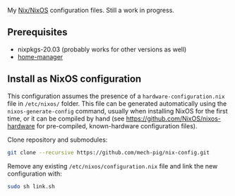 My [Nix/NixOS](https://nixos.org) configuration files. Still a work in progress.

## Prerequisites

- nixpkgs-20.03 (probably works for other versions as well)
- [home-manager](https://rycee.gitlab.io/home-manager/)


## Install as NixOS configuration
This configuration assumes the presence of a `hardware-configuration.nix` file in `/etc/nixos/` folder. This file can be generated automatically using the `nixos-generate-config` command, usually when installing NixOS for the first time, or it can be compiled by hand (see https://github.com/NixOS/nixos-hardware for pre-compiled, known-hardware configuration files).

Clone repository and submodules:

```sh
git clone --recursive https://github.com/mech-pig/nix-config.git
```

Remove any existing `/etc/nixos/configuration.nix` file and link the new configuration with:

```sh
sudo sh link.sh
```
